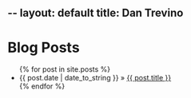 --
layout: default
title: Dan Trevino
---
  <h1>Blog Posts</h1>
  <ul class="posts">
    {% for post in site.posts %}
      <li><span>{{ post.date | date_to_string }}</span> &raquo; <a href="{{ post.url }}">{{ post.title }}</a></li>
    {% endfor %}
  </ul>

